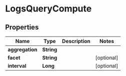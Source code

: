 

# LogsQueryCompute

## Properties

Name | Type | Description | Notes
------------ | ------------- | ------------- | -------------
**aggregation** | **String** |  | 
**facet** | **String** |  |  [optional]
**interval** | **Long** |  |  [optional]



